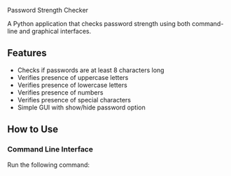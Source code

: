 Password Strength Checker

A Python application that checks password strength using both command-line and graphical interfaces.

## Features

- Checks if passwords are at least 8 characters long
- Verifies presence of uppercase letters
- Verifies presence of lowercase letters
- Verifies presence of numbers
- Verifies presence of special characters
- Simple GUI with show/hide password option

## How to Use

### Command Line Interface
Run the following command:
